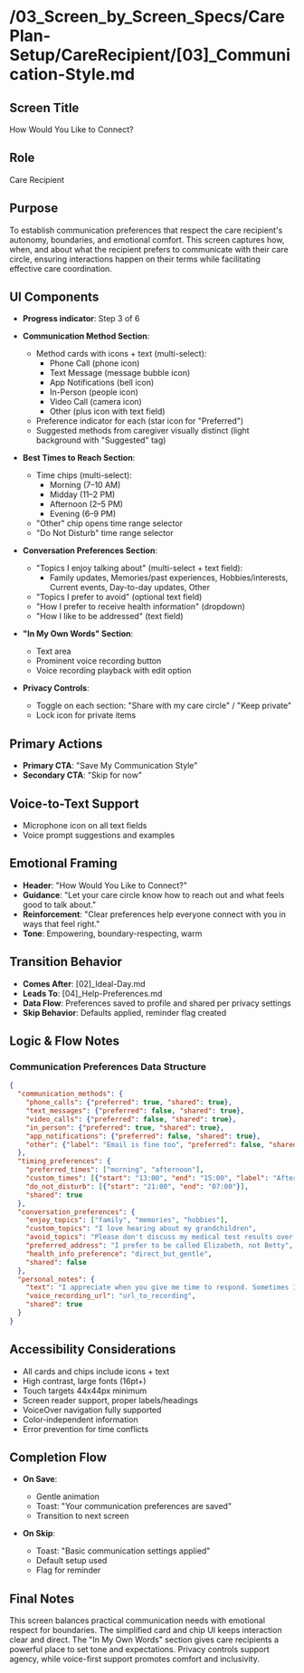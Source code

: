 # /03_Screen_by_Screen_Specs/CarePlan-Setup/CareRecipient/[03]_Communication-Style.md

## Screen Title
How Would You Like to Connect?

## Role
Care Recipient

## Purpose
To establish communication preferences that respect the care recipient's autonomy, boundaries, and emotional comfort. This screen captures how, when, and about what the recipient prefers to communicate with their care circle, ensuring interactions happen on their terms while facilitating effective care coordination.

## UI Components
- **Progress indicator**: Step 3 of 6
- **Communication Method Section**:
  - Method cards with icons + text (multi-select):
    - Phone Call (phone icon)
    - Text Message (message bubble icon)
    - App Notifications (bell icon)
    - In-Person (people icon)
    - Video Call (camera icon)
    - Other (plus icon with text field)
  - Preference indicator for each (star icon for "Preferred")
  - Suggested methods from caregiver visually distinct (light background with "Suggested" tag)

- **Best Times to Reach Section**:
  - Time chips (multi-select):
    - Morning (7–10 AM)
    - Midday (11–2 PM)
    - Afternoon (2–5 PM)
    - Evening (6–9 PM)
  - "Other" chip opens time range selector
  - "Do Not Disturb" time range selector

- **Conversation Preferences Section**:
  - "Topics I enjoy talking about" (multi-select + text field):
    - Family updates, Memories/past experiences, Hobbies/interests, Current events, Day-to-day updates, Other
  - "Topics I prefer to avoid" (optional text field)
  - "How I prefer to receive health information" (dropdown)
  - "How I like to be addressed" (text field)

- **"In My Own Words" Section**:
  - Text area
  - Prominent voice recording button
  - Voice recording playback with edit option

- **Privacy Controls**:
  - Toggle on each section: "Share with my care circle" / "Keep private"
  - Lock icon for private items

## Primary Actions
- **Primary CTA**: "Save My Communication Style"
- **Secondary CTA**: "Skip for now"

## Voice-to-Text Support
- Microphone icon on all text fields
- Voice prompt suggestions and examples

## Emotional Framing
- **Header**: "How Would You Like to Connect?"
- **Guidance**: "Let your care circle know how to reach out and what feels good to talk about."
- **Reinforcement**: "Clear preferences help everyone connect with you in ways that feel right."
- **Tone**: Empowering, boundary-respecting, warm

## Transition Behavior
- **Comes After**: [02]_Ideal-Day.md
- **Leads To**: [04]_Help-Preferences.md
- **Data Flow**: Preferences saved to profile and shared per privacy settings
- **Skip Behavior**: Defaults applied, reminder flag created

## Logic & Flow Notes
### Communication Preferences Data Structure
```json
{
  "communication_methods": {
    "phone_calls": {"preferred": true, "shared": true},
    "text_messages": {"preferred": false, "shared": true},
    "video_calls": {"preferred": false, "shared": true},
    "in_person": {"preferred": true, "shared": true},
    "app_notifications": {"preferred": false, "shared": true},
    "other": {"label": "Email is fine too", "preferred": false, "shared": true}
  },
  "timing_preferences": {
    "preferred_times": ["morning", "afternoon"],
    "custom_times": [{"start": "13:00", "end": "15:00", "label": "After lunch"}],
    "do_not_disturb": [{"start": "21:00", "end": "07:00"}],
    "shared": true
  },
  "conversation_preferences": {
    "enjoy_topics": ["family", "memories", "hobbies"],
    "custom_topics": "I love hearing about my grandchildren",
    "avoid_topics": "Please don't discuss my medical test results over the phone",
    "preferred_address": "I prefer to be called Elizabeth, not Betty",
    "health_info_preference": "direct_but_gentle",
    "shared": false
  },
  "personal_notes": {
    "text": "I appreciate when you give me time to respond. Sometimes I need a moment to gather my thoughts.",
    "voice_recording_url": "url_to_recording",
    "shared": true
  }
}
```

## Accessibility Considerations
- All cards and chips include icons + text
- High contrast, large fonts (16pt+)
- Touch targets 44x44px minimum
- Screen reader support, proper labels/headings
- VoiceOver navigation fully supported
- Color-independent information
- Error prevention for time conflicts

## Completion Flow
- **On Save**:
  - Gentle animation
  - Toast: "Your communication preferences are saved"
  - Transition to next screen

- **On Skip**:
  - Toast: "Basic communication settings applied"
  - Default setup used
  - Flag for reminder

## Final Notes
This screen balances practical communication needs with emotional respect for boundaries. The simplified card and chip UI keeps interaction clear and direct. The "In My Own Words" section gives care recipients a powerful place to set tone and expectations. Privacy controls support agency, while voice-first support promotes comfort and inclusivity.